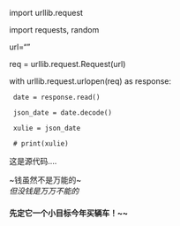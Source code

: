 import urllib.request

import requests, random

url=“”

req = urllib.request.Request(url)

with urllib.request.urlopen(req) as response:

     date = response.read()
    
     json_date = date.decode()
     
     xulie = json_date
     
     # print(xulie)
     
这是源代码....

~钱虽然不是万能的~  
_但没钱是万万不能的_  

#### 先定它一个小目标今年买辆车！~~

